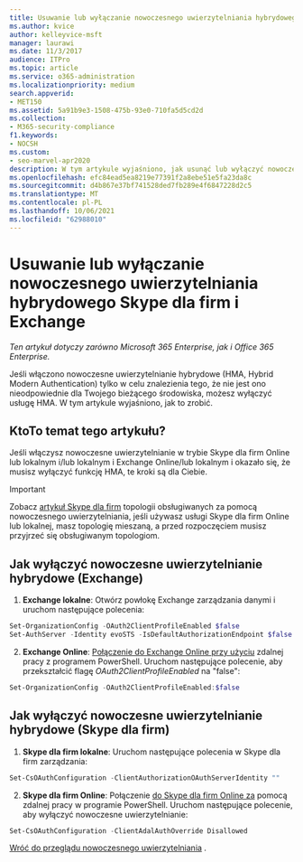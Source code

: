 ```yaml
---
title: Usuwanie lub wyłączanie nowoczesnego uwierzytelniania hybrydowego Skype dla firm i Exchange
ms.author: kvice
author: kelleyvice-msft
manager: laurawi
ms.date: 11/3/2017
audience: ITPro
ms.topic: article
ms.service: o365-administration
ms.localizationpriority: medium
search.appverid:
- MET150
ms.assetid: 5a91b9e3-1508-475b-93e0-710fa5d5cd2d
ms.collection:
- M365-security-compliance
f1.keywords:
- NOCSH
ms.custom:
- seo-marvel-apr2020
description: W tym artykule wyjaśniono, jak usunąć lub wyłączyć nowoczesne uwierzytelnianie hybrydowe na Skype dla firm i Exchange.
ms.openlocfilehash: efc84ead5ea8219e77391f2a8ebe51e5fa23da8c
ms.sourcegitcommit: d4b867e37bf741528ded7fb289e4f6847228d2c5
ms.translationtype: MT
ms.contentlocale: pl-PL
ms.lasthandoff: 10/06/2021
ms.locfileid: "62988010"
---
```

# <a name="removing-or-disabling-hybrid-modern-authentication-from-skype-for-business-and-exchange"></a>Usuwanie lub wyłączanie nowoczesnego uwierzytelniania hybrydowego Skype dla firm i Exchange

*Ten artykuł dotyczy zarówno Microsoft 365 Enterprise, jak i Office 365 Enterprise.*

Jeśli włączono nowoczesne uwierzytelnianie hybrydowe (HMA, Hybrid Modern Authentication) tylko w celu znalezienia tego, że nie jest ono nieodpowiednie dla Twojego bieżącego środowiska, możesz wyłączyć usługę HMA. W tym artykule wyjaśniono, jak to zrobić.
  
## <a name="who-is-this-article-for"></a>KtoTo temat tego artykułu?

Jeśli włączysz nowoczesne uwierzytelnianie w trybie Skype dla firm Online lub lokalnym i/lub lokalnym i Exchange Online/lub lokalnym i okazało się, że musisz wyłączyć funkcję HMA, te kroki są dla Ciebie.

> [!IMPORTANT]
> Zobacz [artykuł Skype dla firm](/skypeforbusiness/plan-your-deployment/modern-authentication/topologies-supported) topologii obsługiwanych za pomocą nowoczesnego uwierzytelniania, jeśli używasz usługi Skype dla firm Online lub lokalnej, masz topologię mieszaną, a przed rozpoczęciem musisz przyjrzeć się obsługiwanym topologiom.
  
## <a name="how-to-disable-hybrid-modern-authentication-exchange"></a>Jak wyłączyć nowoczesne uwierzytelnianie hybrydowe (Exchange)

1. **Exchange lokalne**: Otwórz powłokę Exchange zarządzania danymi i uruchom następujące polecenia: 

```powershell
Set-OrganizationConfig -OAuth2ClientProfileEnabled $false
Set-AuthServer -Identity evoSTS -IsDefaultAuthorizationEndpoint $false
```

2. **Exchange Online**: [Połączenie do Exchange Online przy użyciu](/powershell/exchange/connect-to-exchange-online-powershell) zdalnej pracy z programem PowerShell. Uruchom następujące polecenie, aby przekształcić flagę  *OAuth2ClientProfileEnabled*  na "false":

```powershell    
Set-OrganizationConfig -OAuth2ClientProfileEnabled:$false
```
    
## <a name="how-to-disable-hybrid-modern-authentication-skype-for-business"></a>Jak wyłączyć nowoczesne uwierzytelnianie hybrydowe (Skype dla firm)

1. **Skype dla firm lokalne**: Uruchom następujące polecenia w Skype dla firm zarządzania:

```powershell
Set-CsOAuthConfiguration -ClientAuthorizationOAuthServerIdentity ""
```

2. **Skype dla firm Online**: Połączenie [do Skype dla firm Online za](manage-skype-for-business-online-with-microsoft-365-powershell.md) pomocą zdalnej pracy w programie PowerShell. Uruchom następujące polecenie, aby wyłączyć nowoczesne uwierzytelnianie:

```powershell    
Set-CsOAuthConfiguration -ClientAdalAuthOverride Disallowed
```

[Wróć do przeglądu nowoczesnego uwierzytelniania](hybrid-modern-auth-overview.md) . 
